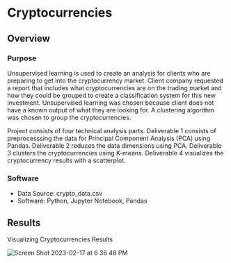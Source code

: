 # Cryptocurrencies

## Overview

### Purpose
Unsupervised learning is used to create an analysis for clients who are preparing to get into the cryptocurrency market. Client company requested a report that includes what cryptocurrencies are on the trading market and how they could be grouped to create a classification system for this new investment. Unsupervised learning was chosen because client does not have a known output of what they are looking for. A clustering algorithm was chosen to group the cryptocurrencies. 

Project consists of four technical analysis parts. Deliverable 1 consists of preprocesssing the data for Principal Component Analysis (PCA) using Pandas. Deliverable 2 reduces the data dimensions using PCA. Deliverable 3 clusters the cryptocurrencies using K-means. Deliverable 4 visualizes the cryptocurrency results with a scatterplot.

### Software
 * Data Source: crypto_data.csv
 * Software: Python, Jupyter Notebook, Pandas 


## Results

Visualizing Cryptocurrencies Results

![Screen Shot 2023-02-17 at 6 36 48 PM](https://user-images.githubusercontent.com/111299372/219816839-7bf2e22d-0ab4-4352-afbb-1535db409e0a.png)
